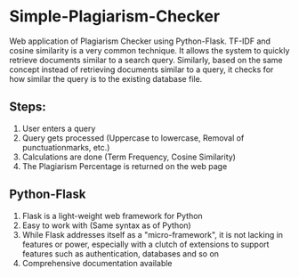 # Simple-Plagiarism-Checker

Web application of Plagiarism Checker using Python-Flask. TF-IDF and cosine similarity is a very common technique. It allows the system to quickly retrieve documents similar to a search query. Similarly, based on the same concept instead of retrieving documents similar to a query, it checks for how similar the query is to the existing database file.

## Steps:

1. User enters a query
2. Query gets processed (Uppercase to lowercase, Removal of punctuationmarks, etc.)
3. Calculations are done (Term Frequency, Cosine Similarity)
4. The Plagiarism Percentage is returned on the web page

## Python-Flask

1. Flask is a light-weight web framework for Python
2. Easy to work with (Same syntax as of Python)
3. While Flask addresses itself as a "micro-framework", it is not lacking in features or power, especially with a clutch of extensions to support features such as authentication, databases and so on
4. Comprehensive documentation available
